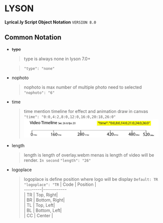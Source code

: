 # LYSON
**Lyrical.ly  Script Object Notation** `VERSION 8.0`

## Common Notation
- ~~type~~
   > type is always none in lyson 7.0+
  
   > `"type": "none"`

- nophoto
   > nophoto is max number of multiple photo need to selected
   > `"nophoto": "6"`

- time
  > time mention timeline for effect and animation draw in canvas
  > `"time": "0:0,4:2,8:0,12:0,16:0,20:18,26:0"`
  > ![Sample](https://github.com/mayur-rank/lyson/blob/main/images/timeline.jpg)

- length
   > length is length of overlay.webm menas is length of video will be render. `In second`
   > `"length": "26"`

- logoplace
  > logoplace is define position where logo will be display `Default: TR`
  > `"logoplace": "TR`
  > | Code | Position |  
  ---------|------------  
  | TR | Top, Right|  
  | BR | Bottom, Right|  
  | TL | Top, Left|  
  | BL | Bottom, Left|  
  | CC | Center |
    
  